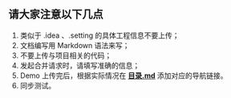 ## 请大家注意以下几点
1. 类似于 .idea 、.setting 的具体工程信息不要上传；
2. 文档编写用 Markdown 语法来写；
3. 不要上传与项目相关的代码；
4. 发起合并请求时，请填写准确的信息；
5. Demo 上传完后，根据实际情况在 **[目录.md](./目录.md)** 添加对应的导航链接。
6. 同步测试。
